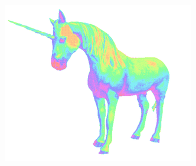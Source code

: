 <div align="center">
	<img src="https://github.com/rowe-morehouse/rowe-morehouse/raw/master/main.gif" width="640px">
</div>
